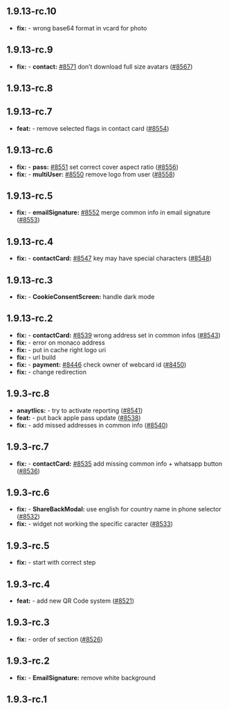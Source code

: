## 1.9.13-rc.10

* **fix:**  - wrong base64 format in vcard for photo

## 1.9.13-rc.9

* **fix:**  - **contact:** [#8571](https://github.com/AzzappApp/azzapp/pull/8571) don’t download full size avatars ([#8567](https://github.com/AzzappApp/azzapp/pull/8567))

## 1.9.13-rc.8



## 1.9.13-rc.7

* **feat:**  - remove selected flags in contact card ([#8554](https://github.com/AzzappApp/azzapp/pull/8554))

## 1.9.13-rc.6

* **fix:**  - **pass:** [#8551](https://github.com/AzzappApp/azzapp/pull/8551) set correct cover aspect ratio ([#8556](https://github.com/AzzappApp/azzapp/pull/8556))
* **fix:**  - **multiUser:** [#8550](https://github.com/AzzappApp/azzapp/pull/8550) remove logo from user ([#8558](https://github.com/AzzappApp/azzapp/pull/8558))

## 1.9.13-rc.5

* **fix:**  - **emailSignature:** [#8552](https://github.com/AzzappApp/azzapp/pull/8552) merge common info in email signature ([#8553](https://github.com/AzzappApp/azzapp/pull/8553))

## 1.9.13-rc.4

* **fix:**  - **contactCard:** [#8547](https://github.com/AzzappApp/azzapp/pull/8547) key may have special characters ([#8548](https://github.com/AzzappApp/azzapp/pull/8548))

## 1.9.13-rc.3

* **fix:**  - **CookieConsentScreen:** handle dark mode

## 1.9.13-rc.2

* **fix:**  - **contactCard:** [#8539](https://github.com/AzzappApp/azzapp/pull/8539) wrong address set in common infos ([#8543](https://github.com/AzzappApp/azzapp/pull/8543))
* **fix:**  - error on monaco address
* **fix:**  - put in cache right logo uri
* **fix:**  - url build
* **fix:**  - **payment:** [#8446](https://github.com/AzzappApp/azzapp/pull/8446) check owner of webcard id ([#8450](https://github.com/AzzappApp/azzapp/pull/8450))
* **fix:**  - change redirection

## 1.9.3-rc.8

* **anaytlics:**  - try to activate reporting ([#8541](https://github.com/AzzappApp/azzapp/pull/8541))
* **feat:**  - put back apple pass update ([#8538](https://github.com/AzzappApp/azzapp/pull/8538))
* **fix:**  - add missed addresses in common info ([#8540](https://github.com/AzzappApp/azzapp/pull/8540))

## 1.9.3-rc.7

* **fix:**  - **contactCard:** [#8535](https://github.com/AzzappApp/azzapp/pull/8535) add missing common info + whatsapp button ([#8536](https://github.com/AzzappApp/azzapp/pull/8536))

## 1.9.3-rc.6

* **fix:**  - **ShareBackModal:** use english for country name in phone selector ([#8532](https://github.com/AzzappApp/azzapp/pull/8532))
* **fix:**  - widget not working the specific caracter ([#8533](https://github.com/AzzappApp/azzapp/pull/8533))

## 1.9.3-rc.5

* **fix:**  - start with correct step

## 1.9.3-rc.4

* **feat:**  - add new QR Code system ([#8521](https://github.com/AzzappApp/azzapp/pull/8521))

## 1.9.3-rc.3

* **fix:**  - order of section ([#8526](https://github.com/AzzappApp/azzapp/pull/8526))

## 1.9.3-rc.2

* **fix:**  - **EmailSignature:** remove white background

## 1.9.3-rc.1

